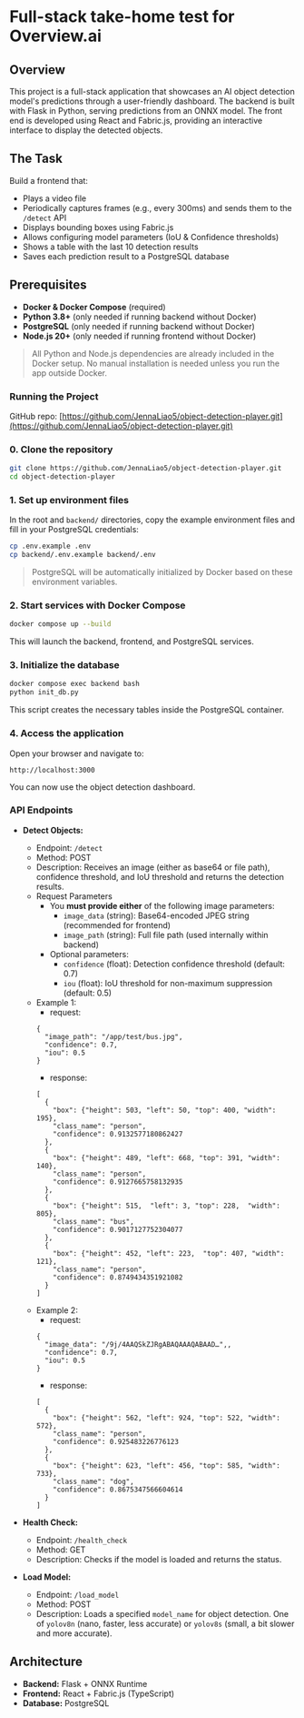 # Full-stack take-home test for Overview.ai

## Overview
This project is a full-stack application that showcases an AI object detection model's predictions through a user-friendly dashboard. The backend is built with Flask in Python, serving predictions from an ONNX model. The front end is developed using React and Fabric.js, providing an interactive interface to display the detected objects.

## The Task
Build a frontend that:
  - Plays a video file
  - Periodically captures frames (e.g., every 300ms) and sends them to the `/detect` API
  - Displays bounding boxes using Fabric.js
  - Allows configuring model parameters (IoU & Confidence thresholds)
  - Shows a table with the last 10 detection results
  - Saves each prediction result to a PostgreSQL database

## Prerequisites

- **Docker & Docker Compose** (required)
- **Python 3.8+** (only needed if running backend without Docker)
- **PostgreSQL** (only needed if running backend without Docker)
- **Node.js 20+** (only needed if running frontend without Docker)

> All Python and Node.js dependencies are already included in the Docker setup. No manual installation is needed unless you run the app outside Docker.

### Running the Project
GitHub repo: [https://github.com/JennaLiao5/object-detection-player.git](https://github.com/JennaLiao5/object-detection-player.git)

### 0. Clone the repository

```bash
git clone https://github.com/JennaLiao5/object-detection-player.git
cd object-detection-player
```

### 1. Set up environment files

In the root and `backend/` directories, copy the example environment files and fill in your PostgreSQL credentials:

```bash
cp .env.example .env
cp backend/.env.example backend/.env
```

> PostgreSQL will be automatically initialized by Docker based on these environment variables.

### 2. Start services with Docker Compose

```bash
docker compose up --build
```

This will launch the backend, frontend, and PostgreSQL services.

### 3. Initialize the database

```bash
docker compose exec backend bash
python init_db.py
```

This script creates the necessary tables inside the PostgreSQL container.

### 4. Access the application

Open your browser and navigate to:

```
http://localhost:3000
```

You can now use the object detection dashboard.

### API Endpoints

- **Detect Objects:**
  - Endpoint: `/detect`
  - Method: POST
  - Description: Receives an image (either as base64 or file path), confidence threshold, and IoU threshold and returns the detection results.
  - Request Parameters
    - You **must provide either** of the following image parameters:
      - `image_data` (string): Base64-encoded JPEG string (recommended for frontend)
      - `image_path` (string): Full file path (used internally within backend)
    - Optional parameters:
      - `confidence` (float): Detection confidence threshold (default: 0.7)
      - `iou` (float): IoU threshold for non-maximum suppression (default: 0.5)
  - Example 1:
    - request:
    ```
    {
      "image_path": "/app/test/bus.jpg",
      "confidence": 0.7,
      "iou": 0.5
    }
    ```
    - response:
    ```
    [
      {
        "box": {"height": 503, "left": 50, "top": 400, "width": 195},
        "class_name": "person",
        "confidence": 0.9132577180862427
      },
      {
        "box": {"height": 489, "left": 668, "top": 391, "width": 140},
        "class_name": "person",
        "confidence": 0.9127665758132935
      },
      {
        "box": {"height": 515,  "left": 3, "top": 228,  "width": 805},
        "class_name": "bus",
        "confidence": 0.9017127752304077
      },
      {
        "box": {"height": 452, "left": 223,  "top": 407, "width": 121},
        "class_name": "person",
        "confidence": 0.8749434351921082
      }
    ]
    ```
  - Example 2:
    - request:
    ```
    {
      "image_data": "/9j/4AAQSkZJRgABAQAAAQABAAD…",,
      "confidence": 0.7,
      "iou": 0.5
    }
    ```
    - response:
    ```
    [
      {
        "box": {"height": 562, "left": 924, "top": 522, "width": 572},
        "class_name": "person",
        "confidence": 0.925483226776123
      },
      {
        "box": {"height": 623, "left": 456, "top": 585, "width": 733},
        "class_name": "dog",
        "confidence": 0.8675347566604614
      }
    ]
    ```
    
- **Health Check:**
  - Endpoint: `/health_check`
  - Method: GET
  - Description: Checks if the model is loaded and returns the status.

- **Load Model:**
  - Endpoint: `/load_model`
  - Method: POST
  - Description: Loads a specified `model_name` for object detection. One of `yolov8n` (nano, faster, less accurate) or `yolov8s` (small, a bit slower and more accurate). 

## Architecture

- **Backend:** Flask + ONNX Runtime
- **Frontend:** React + Fabric.js (TypeScript)
- **Database:** PostgreSQL

